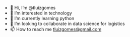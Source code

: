 - 👋 Hi, I’m @tluizgomes
- 👀 I’m interested in technology
- 🌱 I’m currently learning python
- 💞️ I’m looking to collaborate in data science for logistics
- 📫 How to reach me tluizgomes@gmail.com

<!---
tluizgomes/tluizgomes is a ✨ special ✨ repository because its `README.md` (this file) appears on your GitHub profile.
You can click the Preview link to take a look at your changes.
--->
